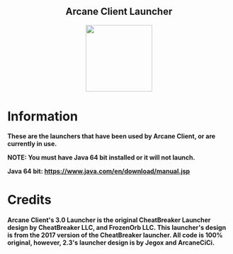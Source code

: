 <h2 align="center">Arcane Client Launcher</h2>

<p align="center">
    <img src="https://i.imgur.com/e4Au1VM.png" width="150" height="150"/>
</p>

# Information

**These are the launchers that have been used by Arcane Client, or are currently in use.**

**NOTE: You must have Java 64 bit installed or it will not launch.**

**Java 64 bit: https://www.java.com/en/download/manual.jsp**

# Credits

<h4>Arcane Client's 3.0 Launcher is the original CheatBreaker Launcher design by CheatBreaker LLC, and FrozenOrb LLC. This launcher's design is from the 2017 version of the CheatBreaker launcher. All code is 100% original, however, 2.3's launcher design is by Jegox and ArcaneCiCi.</h4>
